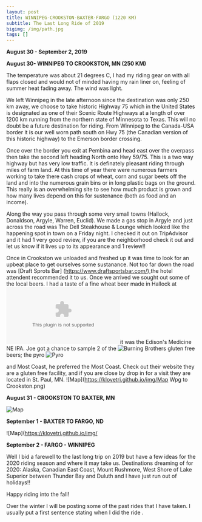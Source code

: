 ```yaml
---
layout: post
title: WINNIPEG-CROOKSTON-BAXTER-FARGO (1220 KM)
subtitle: The Last Long Ride of 2019
bigimg: /img/path.jpg
tags: []
---
```


**August 30 - September 2, 2019**

**August 30- WINNIPEG TO CROOKSTON, MN (250 KM)**

The temperature was about 21 degrees C, I had my riding gear on with all flaps closed and would not of minded having my rain liner on, feeling of summer heat fading away. The wind was light.

We left Winnipeg in the late afternoon since the destination was only 250 km away, we choose to take historic Highway 75 which in the United States is designated as one of their Scenic Route Highways at a length of over 1200 km running from the northern state of Minnesota to Texas. This will no doubt be a future destination for riding. From Winnipeg to the Canada-USA border it is our well worn path south on Hwy 75 (the Canadian version of this historic highway) to the Emerson border crossing. 

Once over the border you exit at Pembina and head east over the overpass then take the second left heading North onto Hwy 59/75. This is a two way highway but has very low traffic. It is definately pleasant riding through miles of farm land. At this time of year there were numerous farmers working to take there cash crops of wheat, corn and sugar beets off the land and into the numerous grain bins or in long plastic bags on the ground. This really is an overwhelming site to see how much product is grown and how many lives depend on this for sustenance (both as food and an income). 

Along the way you pass through some very small towns (Hallock, Donaldson, Argyle, Warren, Euclid). We made a gas stop in Argyle and just across the road was The Dell Steakhouse & Lounge which looked like the happening spot in town on a Friday night. I checked it out on TripAdvisor and it had 1 very good review, if you are the neighborhood check it out and let us know if it lives up to its appearance and 1 review!!

Once in Crookston we unloaded and freshed up it was time to look for an upbeat place to get ourselves some sustanance. Not too far down the road was [Draft Sprots Bar] (https://www.draftsportsbar.com/),the hotel attendent recommended it to us. Once we arrived we sought out some of the local beers. I had a taste of a fine wheat beer made in Hallock at ![Revelation Ale Works](www.revales.com)it was the Edison's Medicine NE IPA. Joe got a chance to sample 2 of the ![Burning Brothers](https://www.burnbrosbrew.com) gluten free beers; the pyro ![Pyro](https://klovetri.github.io/img/pyro.jpg)

and Most Coast, he preferred the Most Coast. Check out their website they are a gluten free facility, and if you are close by drop in for a visit they are located in St. Paul, MN.
![Map](https://klovetri.github.io/img/Map Wpg to Crookston.png)




**August 31 - CROOKSTON TO BAXTER, MN**

![Map](https://klovetri.githus.io/img/Crooktobaxter.png)

**September 1 - BAXTER TO FARGO, ND**

![Map](https://klovetri.github.io/img/

**September 2 - FARGO - WINNIPEG**



Well I bid a farewell to the last long trip on 2019 but have a few ideas for the 2020 riding season and where it may take us. Destinations dreaming of for 2020: Alaska, Canadian East Coast, Mount Rushmore, West Shore of Lake Superior between Thunder Bay and Duluth and I have just run out of holidays!!

Happy riding into the fall!

Over the winter I will be posting some of the past rides that I have taken. I usually put a first sentence stating when I did the ride .
